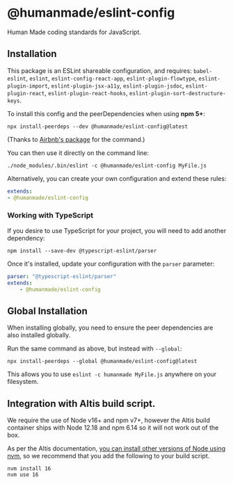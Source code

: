# @humanmade/eslint-config

Human Made coding standards for JavaScript.

## Installation

This package is an ESLint shareable configuration, and requires: `babel-eslint`, `eslint`, `eslint-config-react-app`, `eslint-plugin-flowtype`, `eslint-plugin-import`, `eslint-plugin-jsx-a11y`, `eslint-plugin-jsdoc`, `eslint-plugin-react`, `eslint-plugin-react-hooks`, `eslint-plugin-sort-destructure-keys`.

To install this config and the peerDependencies when using **npm 5+**:

```
npx install-peerdeps --dev @humanmade/eslint-config@latest
```

(Thanks to [Airbnb's package](https://www.npmjs.com/package/eslint-config-airbnb) for the command.)

You can then use it directly on the command line:

```shell
./node_modules/.bin/eslint -c @humanmade/eslint-config MyFile.js
```

Alternatively, you can create your own configuration and extend these rules:
```yaml
extends:
- @humanmade/eslint-config
```

### Working with TypeScript

If you desire to use TypeScript for your project, you will need to add another dependency:

```shell
npm install --save-dev @typescript-eslint/parser
```

Once it's installed, update your configuration with the `parser` parameter:

```yml
parser: "@typescript-eslint/parser"
extends:
    - @humanmade/eslint-config
```

## Global Installation

When installing globally, you need to ensure the peer dependencies are also installed globally.

Run the same command as above, but instead with `--global`:

```shell
npx install-peerdeps --global @humanmade/eslint-config@latest
```

This allows you to use `eslint -c humanmade MyFile.js` anywhere on your filesystem.

## Integration with Altis build script.

We require the use of Node v16+ and npm v7+, however the Altis build container ships with Node 12.18 and npm 6.14 so it will not work out of the box.

As per the Altis documentation, [you can install other versions of Node using nvm](https://docs.altis-dxp.com/cloud/build-scripts/#included-build-tools), so we recommend that you add the following to your build script.

```
nvm install 16
nvm use 16
```
